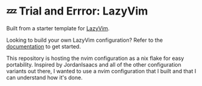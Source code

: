 # 💤 Trial and Errror: LazyVim

Built from a starter template for [LazyVim](https://github.com/LazyVim/LazyVim).

Looking to build your own LazyVim configuration?
Refer to the [documentation](https://lazyvim.github.io/installation) to get started.

This repository is hosting the nvim configuration as a nix flake for easy portability. Inspired by JordanIsaacs and all of the other configuration variants out there, I wanted to use a nvim configuration that I built and that I can understand how it's done.

